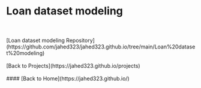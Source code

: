 # Loan dataset modeling


<br/>
<br/>
[Loan dataset modeling Repository](https://github.com/jahed323/jahed323.github.io/tree/main/Loan%20dataset%20modeling)
<br/>
<br/>
[Back to Projects](https://jahed323.github.io/projects)
<br/>
<br/>
#### [Back to Home](https://jahed323.github.io/)
